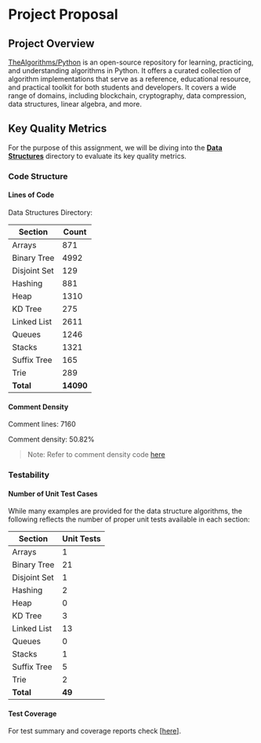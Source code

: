 # Project Proposal


## Project Overview

[TheAlgorithms/Python](https://github.com/TheAlgorithms/Python) is an open-source repository for learning, practicing, and understanding algorithms in Python. It offers a curated collection of algorithm implementations that serve as a reference, educational resource, and practical toolkit for both students and developers. It covers a wide range of domains, including blockchain, cryptography, data compression, data structures, linear algebra, and more.

## Key Quality Metrics

For the purpose of this assignment, we will be diving into the **[Data Structures](https://github.com/SWEN-777/TheAlgorithms-Python/tree/master/data_structures)** directory to evaluate its key quality metrics.

### Code Structure

#### Lines of Code

Data Structures Directory:

| Section       | Count |
|---------------|-------|
| Arrays        | 871   |
| Binary Tree   | 4992  |
| Disjoint Set  | 129   |
| Hashing       | 881   |
| Heap          | 1310  |
| KD Tree       | 275   |
| Linked List   | 2611  |
| Queues        | 1246  |
| Stacks        | 1321  |
| Suffix Tree   | 165   |
| Trie          | 289   |
| **Total**     | **14090** |

#### Comment Density

Comment lines: 7160

Comment density: 50.82%

> Note: Refer to comment density code [here](https://github.com/SWEN-777/TheAlgorithms-Python/blob/master/courseProjectCode/Metrics/comment_density.py)

### Testability

#### Number of Unit Test Cases

While many examples are provided for the data structure algorithms, the following reflects the number of proper unit tests available in each section:

| Section       | Unit Tests |
|---------------|------------|
| Arrays        | 1          |
| Binary Tree   | 21         |
| Disjoint Set  | 1          |
| Hashing       | 2          |
| Heap          | 0          |
| KD Tree       | 3          |
| Linked List   | 13         |
| Queues        | 0          |
| Stacks        | 1          |
| Suffix Tree   | 5          |
| Trie          | 2          |
| **Total**     | **49**     |

#### Test Coverage

For test summary and coverage reports check [[here](https://github.com/SWEN-777/TheAlgorithms-Python/blob/master/courseProjectDocs/setup/report.md)].

